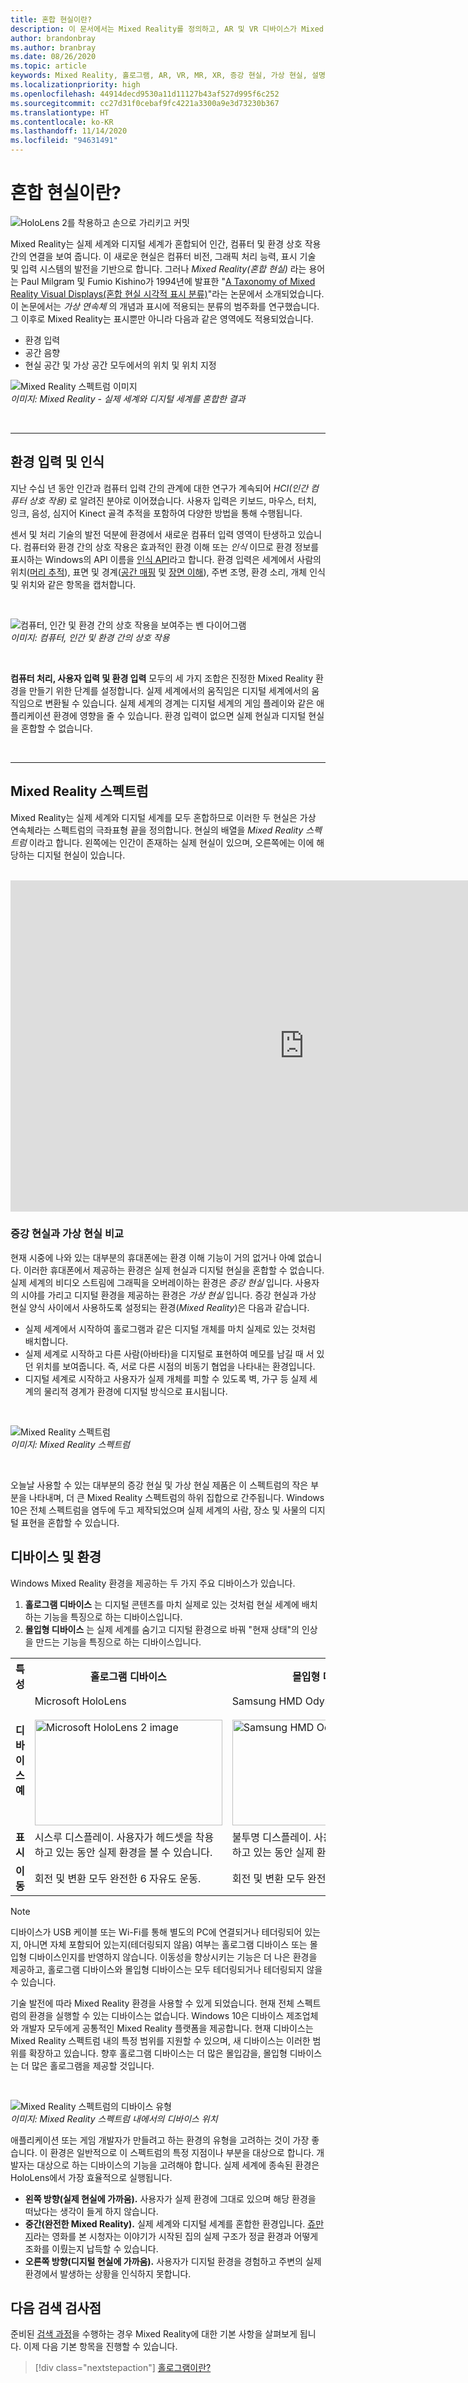```yaml
---
title: 혼합 현실이란?
description: 이 문서에서는 Mixed Reality를 정의하고, AR 및 VR 디바이스가 Mixed Reality 스펙트럼을 따라 배치되는 위치를 보여 줍니다.
author: brandonbray
ms.author: branbray
ms.date: 08/26/2020
ms.topic: article
keywords: Mixed Reality, 홀로그램, AR, VR, MR, XR, 증강 현실, 가상 현실, 설명
ms.localizationpriority: high
ms.openlocfilehash: 44914decd9530a11d11127b43af527d995f6c252
ms.sourcegitcommit: cc27d31f0cebaf9fc4221a3300a9e3d73230b367
ms.translationtype: HT
ms.contentlocale: ko-KR
ms.lasthandoff: 11/14/2020
ms.locfileid: "94631491"
---
```

# <a name="what-is-mixed-reality"></a>혼합 현실이란?

![HoloLens 2를 착용하고 손으로 가리키고 커밋](images/02_MixedRealitySlashMixedReality.png)

Mixed Reality는 실제 세계와 디지털 세계가 혼합되어 인간, 컴퓨터 및 환경 상호 작용 간의 연결을 보여 줍니다. 이 새로운 현실은 컴퓨터 비전, 그래픽 처리 능력, 표시 기술 및 입력 시스템의 발전을 기반으로 합니다. 그러나 *Mixed Reality(혼합 현실)* 라는 용어는 Paul Milgram 및 Fumio Kishino가 1994년에 발표한 "[A Taxonomy of Mixed Reality Visual Displays(혼합 현실 시각적 표시 분류)](https://search.ieice.org/bin/summary.php?id=e77-d_12_1321)"라는 논문에서 소개되었습니다. 이 논문에서는 *가상 연속체* 의 개념과 표시에 적용되는 분류의 범주화를 연구했습니다. 그 이후로 Mixed Reality는 표시뿐만 아니라 다음과 같은 영역에도 적용되었습니다.
* 환경 입력
* 공간 음향
* 현실 공간 및 가상 공간 모두에서의 위치 및 위치 지정

![Mixed Reality 스펙트럼 이미지](images/mixedrealityspectrum-worlds.png)<br>
*이미지: Mixed Reality - 실제 세계와 디지털 세계를 혼합한 결과*

<br>

---

## <a name="environmental-input-and-perception"></a>환경 입력 및 인식

지난 수십 년 동안 인간과 컴퓨터 입력 간의 관계에 대한 연구가 계속되어 *HCI(인간 컴퓨터 상호 작용)* 로 알려진 분야로 이어졌습니다. 사용자 입력은 키보드, 마우스, 터치, 잉크, 음성, 심지어 Kinect 골격 추적을 포함하여 다양한 방법을 통해 수행됩니다.

센서 및 처리 기술의 발전 덕분에 환경에서 새로운 컴퓨터 입력 영역이 탄생하고 있습니다. 컴퓨터와 환경 간의 상호 작용은 효과적인 환경 이해 또는 *인식* 이므로 환경 정보를 표시하는 Windows의 API 이름을 [인식 API](https://docs.microsoft.com/uwp/api/Windows.Perception)라고 합니다. 환경 입력은 세계에서 사람의 위치([머리 추적](../design/coordinate-systems.md)), 표면 및 경계([공간 매핑](../design/spatial-mapping.md) 및 [장면 이해](../design/scene-understanding.md)), 주변 조명, 환경 소리, 개체 인식 및 위치와 같은 항목을 캡처합니다.

<br>

![컴퓨터, 인간 및 환경 간의 상호 작용을 보여주는 벤 다이어그램](images/mixed-reality-venn-diagram-300px.png)<br> 
*이미지: 컴퓨터, 인간 및 환경 간의 상호 작용*

<br>

**컴퓨터 처리, 사용자 입력 및 환경 입력** 모두의 세 가지 조합은 진정한 Mixed Reality 환경을 만들기 위한 단계를 설정합니다. 실제 세계에서의 움직임은 디지털 세계에서의 움직임으로 변환될 수 있습니다. 실제 세계의 경계는 디지털 세계의 게임 플레이와 같은 애플리케이션 환경에 영향을 줄 수 있습니다. 환경 입력이 없으면 실제 현실과 디지털 현실을 혼합할 수 없습니다.<br>

<br>

---


## <a name="the-mixed-reality-spectrum"></a>Mixed Reality 스펙트럼

Mixed Reality는 실제 세계와 디지털 세계를 모두 혼합하므로 이러한 두 현실은 가상 연속체라는 스펙트럼의 극좌표형 끝을 정의합니다. 현실의 배열을 *Mixed Reality 스펙트럼* 이라고 합니다. 왼쪽에는 인간이 존재하는 실제 현실이 있으며, 오른쪽에는 이에 해당하는 디지털 현실이 있습니다.

<br>

<iframe width="940" height="530" src="https://www.youtube.com/embed/_xpI0JosYUk" frameborder="0" allow="accelerometer; autoplay; encrypted-media; gyroscope; picture-in-picture" allowfullscreen></iframe>

<br>

### <a name="augmented-vs-virtual-reality"></a>증강 현실과 가상 현실 비교

현재 시중에 나와 있는 대부분의 휴대폰에는 환경 이해 기능이 거의 없거나 아예 없습니다. 이러한 휴대폰에서 제공하는 환경은 실제 현실과 디지털 현실을 혼합할 수 없습니다. 실제 세계의 비디오 스트림에 그래픽을 오버레이하는 환경은 *증강 현실* 입니다. 사용자의 시야를 가리고 디지털 환경을 제공하는 환경은 *가상 현실* 입니다. 증강 현실과 가상 현실 양식 사이에서 사용하도록 설정되는 환경(*Mixed Reality*)은 다음과 같습니다.
* 실제 세계에서 시작하여 홀로그램과 같은 디지털 개체를 마치 실제로 있는 것처럼 배치합니다.
* 실제 세계로 시작하고 다른 사람(아바타)을 디지털로 표현하여 메모를 남길 때 서 있던 위치를 보여줍니다. 즉, 서로 다른 시점의 비동기 협업을 나타내는 환경입니다.
* 디지털 세계로 시작하고 사용자가 실제 개체를 피할 수 있도록 벽, 가구 등 실제 세계의 물리적 경계가 환경에 디지털 방식으로 표시됩니다.


<br>

![Mixed Reality 스펙트럼](images/mixedrealityspectrum.png)<br>
*이미지: Mixed Reality 스펙트럼*

<br>

오늘날 사용할 수 있는 대부분의 증강 현실 및 가상 현실 제품은 이 스펙트럼의 작은 부분을 나타내며, 더 큰 Mixed Reality 스펙트럼의 하위 집합으로 간주됩니다. Windows 10은 전체 스펙트럼을 염두에 두고 제작되었으며 실제 세계의 사람, 장소 및 사물의 디지털 표현을 혼합할 수 있습니다.


## <a name="devices-and-experiences"></a>디바이스 및 환경

Windows Mixed Reality 환경을 제공하는 두 가지 주요 디바이스가 있습니다.
1. **홀로그램 디바이스** 는 디지털 콘텐츠를 마치 실제로 있는 것처럼 현실 세계에 배치하는 기능을 특징으로 하는 디바이스입니다.
2. **몰입형 디바이스** 는 실제 세계를 숨기고 디지털 환경으로 바꿔 "현재 상태"의 인상을 만드는 기능을 특징으로 하는 디바이스입니다.

<table>
<tr>
<th width="30%"> 특성</th><th width="35%"> 홀로그램 디바이스</th><th width="35%"> 몰입형 디바이스</th>
</tr><tr>
<td><strong>디바이스 예</strong></td><td> Microsoft HoloLens<br><br> <img alt="Microsoft HoloLens 2 image" width="300" height="169" src="images/HoloLens2.jpg" /></td><td> Samsung HMD Odyssey+<br><br> <img alt="Samsung HMD Odyssey+ image" width="300" height="169" src="images/Samsung-HMD-Odyssey.jpg" /></td>
</tr><tr>
<td><strong>표시</strong></td><td> 시스루 디스플레이. 사용자가 헤드셋을 착용하고 있는 동안 실제 환경을 볼 수 있습니다.</td><td> 불투명 디스플레이. 사용자가 헤드셋을 착용하고 있는 동안 실제 환경을 가립니다.</td>
</tr><tr>
<td><strong>이동</strong></td><td> 회전 및 변환 모두 완전한 6 자유도 운동.</td><td> 회전 및 변환 모두 완전한 6 자유도 운동.</td>
</tr>
</table> 


> [!NOTE]
> 디바이스가 USB 케이블 또는 Wi-Fi를 통해 별도의 PC에 연결되거나 테더링되어 있는지, 아니면 자체 포함되어 있는지(테더링되지 않음) 여부는 홀로그램 디바이스 또는 몰입형 디바이스인지를 반영하지 않습니다. 이동성을 향상시키는 기능은 더 나은 환경을 제공하고, 홀로그램 디바이스와 몰입형 디바이스는 모두 테더링되거나 테더링되지 않을 수 있습니다.

기술 발전에 따라 Mixed Reality 환경을 사용할 수 있게 되었습니다. 현재 전체 스펙트럼의 환경을 실행할 수 있는 디바이스는 없습니다. Windows 10은 디바이스 제조업체와 개발자 모두에게 공통적인 Mixed Reality 플랫폼을 제공합니다. 현재 디바이스는 Mixed Reality 스펙트럼 내의 특정 범위를 지원할 수 있으며, 새 디바이스는 이러한 범위를 확장하고 있습니다. 향후 홀로그램 디바이스는 더 많은 몰입감을, 몰입형 디바이스는 더 많은 홀로그램을 제공할 것입니다.

<br>

![Mixed Reality 스펙트럼의 디바이스 유형](images/Final_WhatIsMixedReality07.png)<br>
*이미지: Mixed Reality 스펙트럼 내에서의 디바이스 위치*

애플리케이션 또는 게임 개발자가 만들려고 하는 환경의 유형을 고려하는 것이 가장 좋습니다. 이 환경은 일반적으로 이 스펙트럼의 특정 지점이나 부분을 대상으로 합니다. 개발자는 대상으로 하는 디바이스의 기능을 고려해야 합니다. 실제 세계에 종속된 환경은 HoloLens에서 가장 효율적으로 실행됩니다.
* **왼쪽 방향(실제 현실에 가까움).** 사용자가 실제 환경에 그대로 있으며 해당 환경을 떠났다는 생각이 들게 하지 않습니다.
* **중간(완전한 Mixed Reality).** 실제 세계와 디지털 세계를 혼합한 환경입니다. [쥬만지](https://en.wikipedia.org/wiki/Jumanji)라는 영화를 본 시청자는 이야기가 시작된 집의 실제 구조가 정글 환경과 어떻게 조화를 이뤘는지 납득할 수 있습니다.
* **오른쪽 방향(디지털 현실에 가까움).** 사용자가 디지털 환경을 경험하고 주변의 실제 환경에서 발생하는 상황을 인식하지 못합니다.

## <a name="next-discovery-checkpoint"></a>다음 검색 검사점

준비된 [검색 과정](get-started-with-mr.md)을 수행하는 경우 Mixed Reality에 대한 기본 사항을 살펴보게 됩니다. 이제 다음 기본 항목을 진행할 수 있습니다. 

> [!div class="nextstepaction"]
> [홀로그램이란?](hologram.md)


